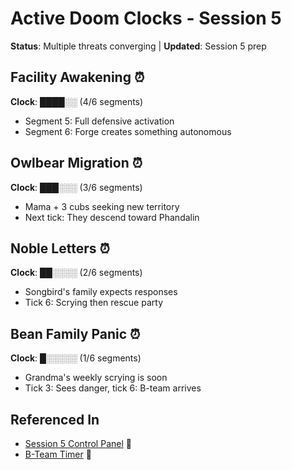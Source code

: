 # Active Doom Clocks - Session 5
**Status**: Multiple threats converging | **Updated**: Session 5 prep

## Facility Awakening ⏰ 
**Clock**: ████░░ (4/6 segments)
- Segment 5: Full defensive activation
- Segment 6: Forge creates something autonomous

## Owlbear Migration ⏰
**Clock**: ███░░░ (3/6 segments)  
- Mama + 3 cubs seeking new territory
- Next tick: They descend toward Phandalin

## Noble Letters ⏰
**Clock**: ██░░░░ (2/6 segments)
- Songbird's family expects responses
- Tick 6: Scrying then rescue party

## Bean Family Panic ⏰
**Clock**: █░░░░░ (1/6 segments)
- Grandma's weekly scrying is soon
- Tick 3: Sees danger, tick 6: B-team arrives

## Referenced In
- [Session 5 Control Panel](../../notes/session-5/00-INDEX.md) 📍
- [B-Team Timer](./enroute/bteam-arrive.md) 📍